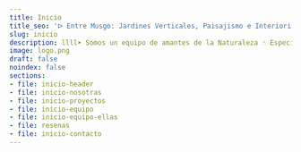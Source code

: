 ```yaml
---
title: Inicio
title_seo: 'ᐅ Entre Musgo: Jardines Verticales, Paisajismo e Interiorismo ◁'
slug: inicio
description: llll➤ Somos un equipo de amantes de la Naturaleza ☝ Especializadas en Diseño de Interiores, Jardines Verticales y Paisajismo.
image: logo.png
draft: false
noindex: false
sections:
- file: inicio-header
- file: inicio-nosotras
- file: inicio-proyectos
- file: inicio-equipo
- file: inicio-equipo-ellas
- file: resenas
- file: inicio-contacto
---
```


